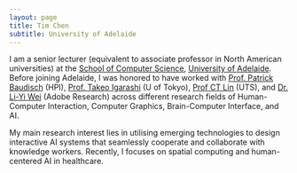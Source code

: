 ```yaml
---
layout: page
title: Tim Chen
subtitle: University of Adelaide
---
```


I am a senior lecturer (equivalent to associate professor in North American universities) at the [School of Computer Science](https://ecms.adelaide.edu.au/computer-science/), [University of Adelaide](https://www.adelaide.edu.au/). Before joining Adelaide, I was honored to have worked with [Prof. Patrick Baudisch](https://hpi.de/baudisch/home.html) (HPI), [Prof. Takeo Igarashi](https://www-ui.is.s.u-tokyo.ac.jp/~takeo/) (U of Tokyo), [Prof CT Lin](https://profiles.uts.edu.au/chin-teng.lin) (UTS), and [Dr. Li-Yi Wei](https://www.liyiwei.org) (Adobe Research) across different research fields of Human-Computer Interaction, Computer Graphics, Brain-Computer Interface, and AI. 

My main research interest lies in utilising emerging technologies to design interactive AI systems that seamlessly cooperate and collaborate with knowledge workers. Recently, I focuses on spatial computing and human-centered AI in healthcare. 
